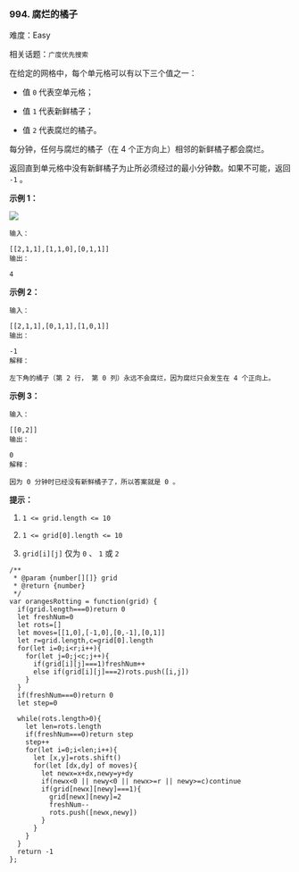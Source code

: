### 994. 腐烂的橘子

难度：Easy

相关话题：`广度优先搜索`

在给定的网格中，每个单元格可以有以下三个值之一：




* 值 `0` 代表空单元格；

* 值 `1` 代表新鲜橘子；

* 值 `2` 代表腐烂的橘子。





每分钟，任何与腐烂的橘子（在 4 个正方向上）相邻的新鲜橘子都会腐烂。



返回直到单元格中没有新鲜橘子为止所必须经过的最小分钟数。如果不可能，返回 `-1` 。







**示例 1：** 



**![](https://assets.leetcode-cn.com/aliyun-lc-upload/uploads/2019/02/16/oranges.png)** 



```
输入：

[[2,1,1],[1,1,0],[0,1,1]]
输出：

4
```


**示例 2：** 



```
输入：

[[2,1,1],[0,1,1],[1,0,1]]
输出：

-1
解释：

左下角的橘子（第 2 行， 第 0 列）永远不会腐烂，因为腐烂只会发生在 4 个正向上。
```


**示例 3：** 



```
输入：

[[0,2]]
输出：

0
解释：

因为 0 分钟时已经没有新鲜橘子了，所以答案就是 0 。
```






**提示：** 




1.  `1 <= grid.length <= 10` 

2.  `1 <= grid[0].length <= 10` 

3.  `grid[i][j]`  仅为 `0` 、 `1` 或 `2` 




```
/**
 * @param {number[][]} grid
 * @return {number}
 */
var orangesRotting = function(grid) {
  if(grid.length===0)return 0
  let freshNum=0
  let rots=[]
  let moves=[[1,0],[-1,0],[0,-1],[0,1]]
  let r=grid.length,c=grid[0].length
  for(let i=0;i<r;i++){
    for(let j=0;j<c;j++){
      if(grid[i][j]===1)freshNum++
      else if(grid[i][j]===2)rots.push([i,j])
    }
  }
  if(freshNum===0)return 0
  let step=0

  while(rots.length>0){
    let len=rots.length
    if(freshNum===0)return step
    step++
    for(let i=0;i<len;i++){
      let [x,y]=rots.shift()
      for(let [dx,dy] of moves){
        let newx=x+dx,newy=y+dy
        if(newx<0 || newy<0 || newx>=r || newy>=c)continue
        if(grid[newx][newy]===1){
          grid[newx][newy]=2
          freshNum--
          rots.push([newx,newy])
        }
      }
    }
  }
  return -1
};
```

